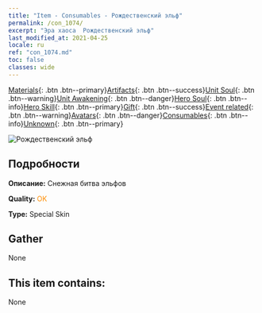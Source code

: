 ```yaml
---
title: "Item - Consumables - Рождественский эльф"
permalink: /con_1074/
excerpt: "Эра хаоса  Рождественский эльф"
last_modified_at: 2021-04-25
locale: ru
ref: "con_1074.md"
toc: false
classes: wide
---
```

 [Materials](/ItemsRU/){: .btn .btn--primary}[Artifacts](/ItemsRU/Artifacts/){: .btn .btn--success}[Unit Soul](/ItemsRU/UnitSoul/){: .btn .btn--warning}[Unit Awakening](/ItemsRU/UnitAwakening/){: .btn .btn--danger}[Hero Soul](/ItemsRU/HeroSoul/){: .btn .btn--info}[Hero Skill](/ItemsRU/HeroSkill/){: .btn .btn--primary}[Gift](/ItemsRU/Gift/){: .btn .btn--success}[Event related](/ItemsRU/Events/){: .btn .btn--warning}[Avatars](/ItemsRU/Avatars/){: .btn .btn--danger}[Consumables](/ItemsRU/Consumables/){: .btn .btn--info}[Unknown](/ItemsRU/Unknown/){: .btn .btn--primary}

 ![Рождественский эльф](/images/h/h_MutareDrake5.jpg)

## Подробности
 **Описание:** Снежная битва эльфов

 **Quality:** <span style="color: #FF8C00">OK</span>

 **Type:** Special Skin

## Gather

  None

## This item contains:

  None

